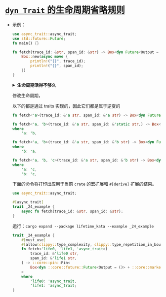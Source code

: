 # [`dyn Trait` 的生命周期省略规则][Default trait object lifetimes]

[Default trait object lifetimes]: https://rustwiki.org/zh-CN/reference/lifetime-elision.html#%E9%BB%98%E8%AE%A4%E7%9A%84-trait%E5%AF%B9%E8%B1%A1%E7%9A%84%E7%94%9F%E5%91%BD%E5%91%A8%E6%9C%9F


- 示例：

    ```rust
    use async_trait::async_trait;
    use std::future::Future;
    fn main() {}

    fn fetch(trace_id: &str, span_id: &str) -> Box<dyn Future<Output = ()>> {
        Box::new(async move {
            println!("{}", trace_id);
            println!("{}", span_id);
        })
    }
    ```

    <details><summary><b>生命周期活得不够久</b></summary>

    ```
    error: lifetime may not live long enough
    --> examples\_24_example.rs:15:5
    |
    6  |   fn fetch(trace_id: &str, span_id: &str) -> Box<dyn Future<Output = ()>> {
    |                      - let's call the lifetime of this reference `'1`
    ...
    15 | /     Box::new(async move {
    16 | |         println!("{}", trace_id);
    17 | |         println!("{}", span_id);
    18 | |     })
    | |______^ returning this value requires that `'1` must outlive `'static`
    |
    help: to declare that the trait object captures data from argument `trace_id`, you can add an explicit `'_` lifetime bound
    |
    6  | fn fetch(trace_id: &str, span_id: &str) -> Box<dyn Future<Output = ()> + '_> {
    |                                                                        ++++

    error: lifetime may not live long enough
    --> examples\_24_example.rs:15:5
    |
    6  |   fn fetch(trace_id: &str, span_id: &str) -> Box<dyn Future<Output = ()>> {
    |                                     - let's call the lifetime of this reference `'2`
    ...
    15 | /     Box::new(async move {
    16 | |         println!("{}", trace_id);
    17 | |         println!("{}", span_id);
    18 | |     })
    | |______^ returning this value requires that `'2` must outlive `'static`
    |
    help: to declare that the trait object captures data from argument `span_id`, you can add an explicit `'_` lifetime bound
    |
    6  | fn fetch(trace_id: &str, span_id: &str) -> Box<dyn Future<Output = ()> + '_> {
    |                                                                        ++++
    ```
    </details>

    修改生命周期，

    以下的都是通过 traits 实现的，因此它们都是属于逆变的

    ```rust
    fn fetch<'a>(trace_id: &'a str, span_id: &'a str) -> Box<dyn Future<Output = ()> + 'a>
    ```

    ```rust
    fn fetch<'a, 'b>(trace_id: &'a str, span_id: &'static str,) -> Box<dyn Future<Output = ()> + 'b> 
    where
        'a: 'b,
    ```

    ```rust
    fn fetch<'a, 'b>(trace_id: &'a str, span_id: &'b str) -> Box<dyn Future<Output = ()> + 'a>
    where
        'b: 'a,
    ```

    ```rust
    fn fetch<'a, 'b, 'c>(trace_id: &'a str, span_id: &'b str) -> Box<dyn Future<Output = ()> + 'c>
    where
        'a: 'c,
        'b: 'c,
    ```

    下面的命令将打印出应用于当前 `crate` 的宏扩展和 `#[derive]` 扩展的结果。

    ```rust
    use async_trait::async_trait;

    #[async_trait]
    trait _24_example {
        async fn fetch(trace_id: &str, span_id: &str);
    }
    ```

    运行：`cargo expand --package lifetime_kata --example _24_example`

    ```rust
    trait _24_example {
        #[must_use]
        #[allow(clippy::type_complexity, clippy::type_repetition_in_bounds)]
        fn fetch<'life0, 'life1, 'async_trait>(
            trace_id: &'life0 str,
            span_id: &'life1 str,
        ) -> ::core::pin::Pin<
            Box<dyn ::core::future::Future<Output = ()> + ::core::marker::Send + 'async_trait>,
        >
        where
            'life0: 'async_trait,
            'life1: 'async_trait;
    }
    ```
